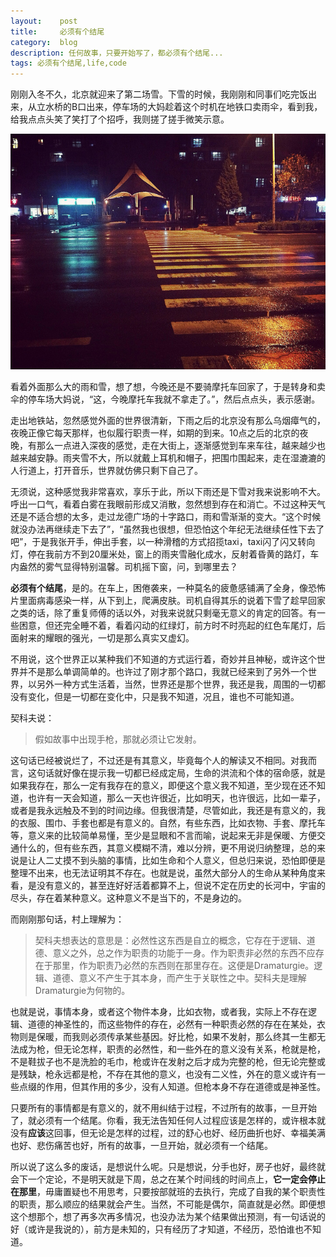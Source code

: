 ```yaml
---
layout:    post
title:     必须有个结尾
category:  blog
description: 任何故事，只要开始写了，都必须有个结尾...
tags: 必须有个结尾,life,code
---
```

刚刚入冬不久，北京就迎来了第二场雪。下雪的时候，我刚刚和同事们吃完饭出来，从立水桥的B口出来，停车场的大妈趁着这个时机在地铁口卖雨伞，看到我，给我点点头笑了笑打了个招呼，我则搓了搓手微笑示意。

![img](/images/2012/night.jpg)

看着外面那么大的雨和雪，想了想，今晚还是不要骑摩托车回家了，于是转身和卖伞的停车场大妈说，“这，今晚摩托车我就不拿走了。”，然后点点头，表示感谢。

走出地铁站，忽然感觉外面的世界很清新，下雨之后的北京没有那么乌烟瘴气的，夜晚正像它每天那样，也似履行职责一样，如期的到来。10点之后的北京的夜晚，有那么一点进入深夜的感觉，走在大街上，逐渐感觉到车来车往，越来越少也越来越安静。雨夹雪不大，所以就戴上耳机和帽子，把围巾围起来，走在湿漉漉的人行道上，打开音乐，世界就仿佛只剩下自己了。

无须说，这种感觉我非常喜欢，享乐于此，所以下雨还是下雪对我来说影响不大。呼出一口气，看着白雾在我眼前形成又消散，忽然想到存在和消亡。不过这种天气还是不适合想的太多，走过龙德广场的十字路口，雨和雪渐渐的变大。“这个时候就没办法再继续走下去了”，“虽然我也很想，但恐怕这个年纪无法继续任性下去了吧”，于是我张开手，伸出手套，以一种滑稽的方式招揽taxi，taxi闪了闪又转向灯，停在我前方不到20厘米处，窗上的雨夹雪融化成水，反射着昏黄的路灯，车内盎然的雾气显得特别温馨。司机摇下窗，问，到哪里去？

**必须有个结尾**，是的。在车上，困倦袭来，一种莫名的疲惫感铺满了全身，像恐怖片里面病毒感染一样，从下到上，爬满皮肤。司机自得其乐的说着下雪了趁早回家之类的话，除了重复师傅的话以外，对我来说就只剩毫无意义的肯定的回答。有一些困意，但还完全睡不着，看着闪动的红绿灯，前方时不时亮起的红色车尾灯，后面射来的耀眼的强光，一切是那么真实又虚幻。

不用说，这个世界正以某种我们不知道的方式运行着，奇妙并且神秘，或许这个世界并不是那么单调简单的。也许过了刚才那个路口，我就已经来到了另外一个世界，以另外一种方式生活着，当然，世界还是那个世界，我还是我，周围的一切都没有变化，但是一切都在变化中，只是我不知道，况且，谁也不可能知道。

契科夫说：

> 假如故事中出现手枪，那就必须让它发射。

这句话已经被说烂了，不过还是有其意义，毕竟每个人的解读又不相同。对我而言，这句话就好像在提示我一切都已经成定局，生命的洪流和个体的宿命感，就是如果我存在，那么一定有我存在的意义，即便这个意义我不知道，至少现在还不知道，也许有一天会知道，那么一天也许很近，比如明天，也许很远，比如一辈子，或者是我永远触及不到的时间边缘。但我很清楚，尽管如此，我还是有意义的，我的衣服、围巾、手套也都是有意义的。自然，有些东西，比如衣物、手套、摩托车等，意义来的比较简单易懂，至少是显眼和不言而喻，说起来无非是保暖、方便交通什么的，但有些东西，其意义模糊不清，难以分辨，更不用说归纳整理，总的来说是让人二丈摸不到头脑的事情，比如生命和个人意义，但总归来说，恐怕即便是整理不出来，也无法证明其不存在。也就是说，虽然大部分人的生命从某种角度来看，是没有意义的，甚至连好好活着都算不上，但说不定在历史的长河中，宇宙的尽头，存在着某种意义。这种意义不是当下的，不是身边的。

而刚刚那句话，村上理解为：

> 契科夫想表达的意思是：必然性这东西是自立的概念，它存在于逻辑、道德、意义之外，总之作为职责的功能于一身。作为职责非必然的东西不应存在于那里，作为职责乃必然的东西则在那里存在。这便是Dramaturgie。逻辑、道德、意义不产生于其本身，而产生于关联性之中。契科夫是理解Dramaturgie为何物的。

也就是说，事情本身，或者这个物件本身，比如衣物，或者我，实际上不存在逻辑、道德的神圣性的，而这些物件的存在，必然有一种职责必然的存在在某处，衣物则是保暖，而我则必须传承某些基因。好比枪，如果不发射，那么终其一生都无法成为枪，但无论怎样，职责的必然性，和一些外在的意义没有关系，枪就是枪，不是鞋拔子也不是洗脸的毛巾，枪或许在发射之后才成为完整的枪，但无论完整或是残缺，枪永远都是枪，不存在其他的意义，也没有二义性，外在的意义或许有一些点缀的作用，但其作用的多少，没有人知道。但枪本身不存在道德或是神圣性。

只要所有的事情都是有意义的，就不用纠结于过程，不过所有的故事，一旦开始了，就必须有一个结尾。你看，我无法告知任何人过程应该是怎样的，或许根本就没有**应该**这回事，但无论是怎样的过程，过的舒心也好、经历曲折也好、幸福美满也好、悲伤痛苦也好，所有的故事，一旦开始，就必须有一个结尾。

所以说了这么多的废话，是想说什么呢。只是想说，分手也好，房子也好，最终就会下一个定论，不是明天就是下周，总之在某个时间线的时间点上，**它一定会停止在那里**，毋庸置疑也不用思考，只要按部就班的去执行，完成了自我的某个职责性的职责，那么顺应的结果就会产生。当然，不可能是偶尔，简直就是必然。即便想这个想那个，想了再多次再多情况，也没办法为某个结果做出预测，有一句话说的好（或许是我说的），前方是未知的，只有经历了才知道，不经历，恐怕谁也不知道。